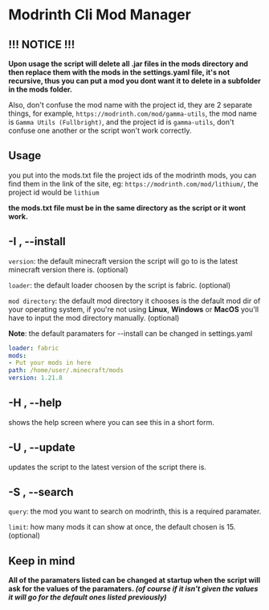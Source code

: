 # Modrinth Cli Mod Manager
## !!! NOTICE !!!
**Upon usage the script will delete all .jar files in the mods directory and then replace them with the mods in the settings.yaml file, it's not recursive, thus you can put a mod you dont want it to delete in a subfolder in the mods folder.**

Also, don't confuse the mod name with the project id, they are 2 separate things, for example, ``https://modrinth.com/mod/gamma-utils``, the mod name is ``Gamma Utils (Fullbright)``, and the project id is ``gamma-utils``, don't confuse one another or the script won't work correctly.  
## Usage
you put into the mods.txt file the project ids of the modrinth mods, you can find them in the link of the site, eg: ``https://modrinth.com/mod/lithium/``, the project id would be ``lithium``

**the mods.txt file must be in the same directory as the script or it wont work.**
## -I , --install
``version``: the default minecraft version the script will go to is the latest minecraft version there is. (optional)

``loader``: the default loader choosen by the script is fabric. (optional)

``mod directory``: the default mod directory it chooses is the default mod dir of your operating system, if you're not using **Linux**, **Windows** or **MacOS** you'll have to input the mod directory manually. (optional)

**Note**: the default paramaters for --install can be changed in settings.yaml
```yaml
loader: fabric
mods:
- Put your mods in here
path: /home/user/.minecraft/mods
version: 1.21.8
```
## -H , --help
shows the help screen where you can see this in a short form.
## -U , --update
updates the script to the latest version of the script there is.
## -S , --search
``query``: the mod you want to search on modrinth, this is a required paramater.

``limit``: how many mods it can show at once, the default chosen is 15. (optional)
## Keep in mind
**All of the paramaters listed can be changed at startup when the script will ask for the values of the paramaters. *(of course if it isn't given the values it will go for the default ones listed previously)***                                                                                